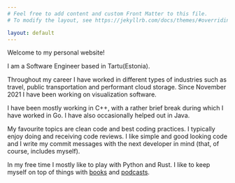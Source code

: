 ```yaml
---
# Feel free to add content and custom Front Matter to this file.
# To modify the layout, see https://jekyllrb.com/docs/themes/#overriding-theme-defaults

layout: default
---
```


Welcome to my personal website!

I am a Software Engineer based in Tartu(Estonia).

Throughout my career I have worked in different types of industries such as travel, public transportation and performant cloud storage. Since November 2021 I have been working on visualization software.

I have been mostly working in C++, with a rather brief break during which I have worked in Go. I have also occasionally helped out in Java.

My favourite topics are clean code and best coding practices. I typically enjoy doing and receiving code reviews. I like simple and good looking code and I write my commit messages with the next developer in mind (that, of course, includes myself). 

In my free time I mostly like to play with Python and Rust.
I like to keep myself on top of things with [books](/books/) and [podcasts](/podcasts/).
